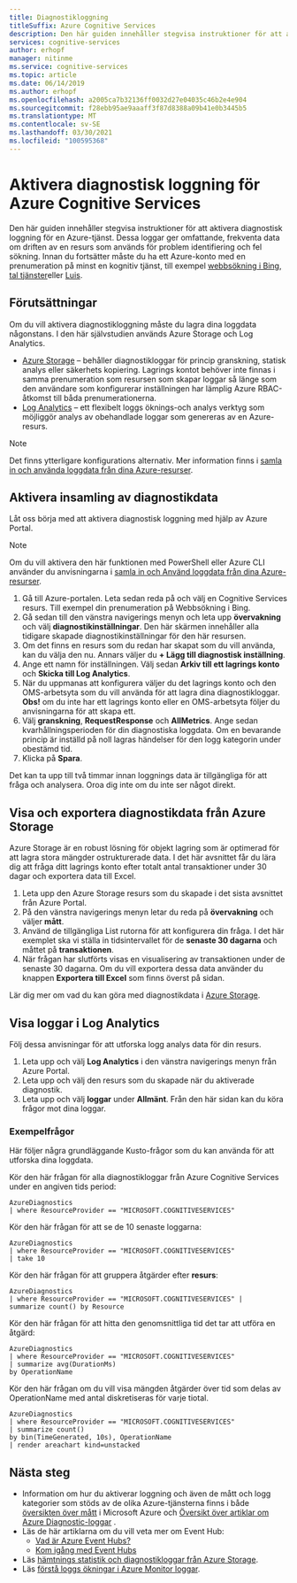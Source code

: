 ```yaml
---
title: Diagnostikloggning
titleSuffix: Azure Cognitive Services
description: Den här guiden innehåller stegvisa instruktioner för att aktivera diagnostisk loggning för en Azure-tjänst. Dessa loggar ger omfattande, frekventa data om driften av en resurs som används för problem identifiering och fel sökning.
services: cognitive-services
author: erhopf
manager: nitinme
ms.service: cognitive-services
ms.topic: article
ms.date: 06/14/2019
ms.author: erhopf
ms.openlocfilehash: a2005ca7b32136ff0032d27e04035c46b2e4e904
ms.sourcegitcommit: f28ebb95ae9aaaff3f87d8388a09b41e0b3445b5
ms.translationtype: MT
ms.contentlocale: sv-SE
ms.lasthandoff: 03/30/2021
ms.locfileid: "100595368"
---
```

# <a name="enable-diagnostic-logging-for-azure-cognitive-services"></a>Aktivera diagnostisk loggning för Azure Cognitive Services

Den här guiden innehåller stegvisa instruktioner för att aktivera diagnostisk loggning för en Azure-tjänst. Dessa loggar ger omfattande, frekventa data om driften av en resurs som används för problem identifiering och fel sökning. Innan du fortsätter måste du ha ett Azure-konto med en prenumeration på minst en kognitiv tjänst, till exempel [webbsökning i Bing](./bing-web-search/overview.md), [tal tjänster](./speech-service/overview.md)eller [Luis](./luis/what-is-luis.md).

## <a name="prerequisites"></a>Förutsättningar

Om du vill aktivera diagnostikloggning måste du lagra dina loggdata någonstans. I den här självstudien används Azure Storage och Log Analytics.

* [Azure Storage](../azure-monitor/essentials/resource-logs.md#send-to-azure-storage) – behåller diagnostikloggar för princip granskning, statisk analys eller säkerhets kopiering. Lagrings kontot behöver inte finnas i samma prenumeration som resursen som skapar loggar så länge som den användare som konfigurerar inställningen har lämplig Azure RBAC-åtkomst till båda prenumerationerna.
* [Log Analytics](../azure-monitor/essentials/resource-logs.md#send-to-log-analytics-workspace) – ett flexibelt loggs öknings-och analys verktyg som möjliggör analys av obehandlade loggar som genereras av en Azure-resurs.

> [!NOTE]
> Det finns ytterligare konfigurations alternativ. Mer information finns i [samla in och använda loggdata från dina Azure-resurser](../azure-monitor/essentials/platform-logs-overview.md).

## <a name="enable-diagnostic-log-collection"></a>Aktivera insamling av diagnostikdata  

Låt oss börja med att aktivera diagnostisk loggning med hjälp av Azure Portal.

> [!NOTE]
> Om du vill aktivera den här funktionen med PowerShell eller Azure CLI använder du anvisningarna i [samla in och Använd loggdata från dina Azure-resurser](../azure-monitor/essentials/platform-logs-overview.md).

1. Gå till Azure-portalen. Leta sedan reda på och välj en Cognitive Services resurs. Till exempel din prenumeration på Webbsökning i Bing.   
2. Gå sedan till den vänstra navigerings menyn och leta upp **övervakning** och välj **diagnostikinställningar**. Den här skärmen innehåller alla tidigare skapade diagnostikinställningar för den här resursen.
3. Om det finns en resurs som du redan har skapat som du vill använda, kan du välja den nu. Annars väljer du **+ Lägg till diagnostisk inställning**.
4. Ange ett namn för inställningen. Välj sedan **Arkiv till ett lagrings konto** och **Skicka till Log Analytics**.
5. När du uppmanas att konfigurera väljer du det lagrings konto och den OMS-arbetsyta som du vill använda för att lagra dina diagnostikloggar. **Obs!** om du inte har ett lagrings konto eller en OMS-arbetsyta följer du anvisningarna för att skapa ett.
6. Välj **granskning**, **RequestResponse** och **AllMetrics**. Ange sedan kvarhållningsperioden för din diagnostiska loggdata. Om en bevarande princip är inställd på noll lagras händelser för den logg kategorin under obestämd tid.
7. Klicka på **Spara**.

Det kan ta upp till två timmar innan loggnings data är tillgängliga för att fråga och analysera. Oroa dig inte om du inte ser något direkt.

## <a name="view-and-export-diagnostic-data-from-azure-storage"></a>Visa och exportera diagnostikdata från Azure Storage

Azure Storage är en robust lösning för objekt lagring som är optimerad för att lagra stora mängder ostrukturerade data. I det här avsnittet får du lära dig att fråga ditt lagrings konto efter totalt antal transaktioner under 30 dagar och exportera data till Excel.

1. Leta upp den Azure Storage resurs som du skapade i det sista avsnittet från Azure Portal.
2. På den vänstra navigerings menyn letar du reda på **övervakning** och väljer **mått**.
3. Använd de tillgängliga List rutorna för att konfigurera din fråga. I det här exemplet ska vi ställa in tidsintervallet för de **senaste 30 dagarna** och måttet på **transaktionen**.
4. När frågan har slutförts visas en visualisering av transaktionen under de senaste 30 dagarna. Om du vill exportera dessa data använder du knappen **Exportera till Excel** som finns överst på sidan.

Lär dig mer om vad du kan göra med diagnostikdata i [Azure Storage](../storage/blobs/storage-blobs-introduction.md).

## <a name="view-logs-in-log-analytics"></a>Visa loggar i Log Analytics

Följ dessa anvisningar för att utforska logg analys data för din resurs.

1. Leta upp och välj **Log Analytics** i den vänstra navigerings menyn från Azure Portal.
2. Leta upp och välj den resurs som du skapade när du aktiverade diagnostik.
3. Leta upp och välj **loggar** under **Allmänt**. Från den här sidan kan du köra frågor mot dina loggar.

### <a name="sample-queries"></a>Exempelfrågor

Här följer några grundläggande Kusto-frågor som du kan använda för att utforska dina loggdata.

Kör den här frågan för alla diagnostikloggar från Azure Cognitive Services under en angiven tids period:

```kusto
AzureDiagnostics
| where ResourceProvider == "MICROSOFT.COGNITIVESERVICES"
```

Kör den här frågan för att se de 10 senaste loggarna:

```kusto
AzureDiagnostics
| where ResourceProvider == "MICROSOFT.COGNITIVESERVICES"
| take 10
```

Kör den här frågan för att gruppera åtgärder efter **resurs**:

```kusto
AzureDiagnostics
| where ResourceProvider == "MICROSOFT.COGNITIVESERVICES" |
summarize count() by Resource
```
Kör den här frågan för att hitta den genomsnittliga tid det tar att utföra en åtgärd:

```kusto
AzureDiagnostics
| where ResourceProvider == "MICROSOFT.COGNITIVESERVICES"
| summarize avg(DurationMs)
by OperationName
```

Kör den här frågan om du vill visa mängden åtgärder över tid som delas av OperationName med antal diskretiseras för varje tiotal.

```kusto
AzureDiagnostics
| where ResourceProvider == "MICROSOFT.COGNITIVESERVICES"
| summarize count()
by bin(TimeGenerated, 10s), OperationName
| render areachart kind=unstacked
```

## <a name="next-steps"></a>Nästa steg

* Information om hur du aktiverar loggning och även de mått och logg kategorier som stöds av de olika Azure-tjänsterna finns i både [översikten över mått](../azure-monitor/data-platform.md) i Microsoft Azure och [Översikt över artiklar om Azure Diagnostic-loggar](../azure-monitor/essentials/platform-logs-overview.md) .
* Läs de här artiklarna om du vill veta mer om Event Hub:
  * [Vad är Azure Event Hubs?](../event-hubs/event-hubs-about.md)
  * [Kom igång med Event Hubs](../event-hubs/event-hubs-dotnet-standard-getstarted-send.md)
* Läs [hämtnings statistik och diagnostikloggar från Azure Storage](../storage/blobs/storage-quickstart-blobs-dotnet.md#download-blobs).
* Läs [förstå loggs ökningar i Azure Monitor loggar](../azure-monitor/logs/log-query-overview.md).